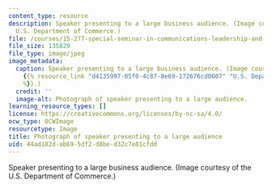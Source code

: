 ```yaml
---
content_type: resource
description: Speaker presenting to a large business audience. (Image courtesy of the
  U.S. Department of Commerce.)
file: /courses/15-277-special-seminar-in-communications-leadership-and-personal-effectiveness-coaching-fall-2008/44ad182dab695df2d8bed32c7e81cfdd_15-277f08.jpg
file_size: 135829
file_type: image/jpeg
image_metadata:
  caption: Speaker presenting to a large business audience. (Image courtesy of the
    {{% resource_link "d4135997-05f0-4c87-8e69-172676cd0607" "U.S. Department of Commerce"
    %}}.)
  credit: ''
  image-alt: Photograph of speaker presenting to a large audience.
learning_resource_types: []
license: https://creativecommons.org/licenses/by-nc-sa/4.0/
ocw_type: OCWImage
resourcetype: Image
title: Photograph of speaker presenting to a large audience
uid: 44ad182d-ab69-5df2-d8be-d32c7e81cfdd
---
```

Speaker presenting to a large business audience. (Image courtesy of the U.S. Department of Commerce.)